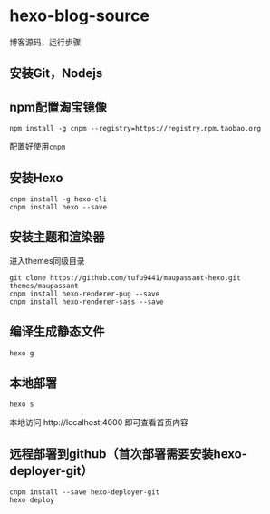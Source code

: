 # hexo-blog-source
博客源码，运行步骤

## 安装Git，Nodejs

[Git下载地址]: http://git-scm.com/	"Git下载"
[Nodejs]: http://nodejs.org/	"Nodejs下载"

## npm配置淘宝镜像
```
npm install -g cnpm --registry=https://registry.npm.taobao.org
```
配置好使用`cnpm`

## 安装Hexo
```
cnpm install -g hexo-cli
cnpm install hexo --save
```

## 安装主题和渲染器
进入themes同级目录
```
git clone https://github.com/tufu9441/maupassant-hexo.git themes/maupassant
cnpm install hexo-renderer-pug --save
cnpm install hexo-renderer-sass --save
```

## 编译生成静态文件
```
hexo g
```

## 本地部署
```
hexo s
```
本地访问 http://localhost:4000
即可查看首页内容

## 远程部署到github（首次部署需要安装hexo-deployer-git）
```
cnpm install --save hexo-deployer-git
hexo deploy
```

